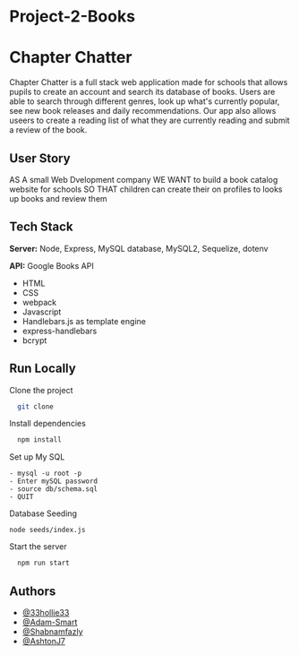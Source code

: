 # Project-2-Books

# Chapter Chatter

Chapter Chatter is a full stack web application made for schools that allows pupils to create an account and search its database of books. Users are able to search through different genres, look up what's currently popular, see new book releases and daily recommendations. Our app also allows useers to create a reading list of what they are currently reading and submit a review of the book.


## User Story

AS A small Web Dvelopment company
WE WANT to build a book catalog website for schools
SO THAT children can create their on profiles to looks up books and review them

## Tech Stack

**Server:** Node, Express, MySQL database, MySQL2, Sequelize, dotenv

**API:** Google Books API

- HTML
- CSS
- webpack
- Javascript
- Handlebars.js as template engine
- express-handlebars
- bcrypt


## Run Locally

Clone the project

```bash
  git clone 
```

Install dependencies

```bash
  npm install
```

Set up My SQL

```MYSQL
- mysql -u root -p
- Enter mySQL password
- source db/schema.sql
- QUIT
```

Database Seeding 

```Seed
node seeds/index.js
```

Start the server

```bash
  npm run start
```

## Authors

- [@33hollie33](https://www.github.com/33hollie33)
- [@Adam-Smart](https://www.github.com/Adam-Smart)
- [@Shabnamfazly](https://www.github.com/Shabnamfazly)
- [@AshtonJ7](https://www.github.com/AshtonJ7)

